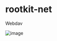 # rootkit-net

Webdav

![image](https://user-images.githubusercontent.com/49135753/217445406-a307ae8a-d7b5-4759-914f-7f6f4faa867a.png)
